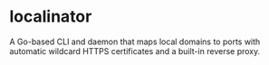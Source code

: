 # localinator
A Go-based CLI and daemon that maps local domains to ports with automatic wildcard HTTPS certificates and a built-in reverse proxy.
